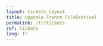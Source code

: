 ```yaml
---
layout: tickets_layout
title: Uppsala French FilmFestival 
permalink: /fr/tickets
ref: tickets
lang: fr
---
```

